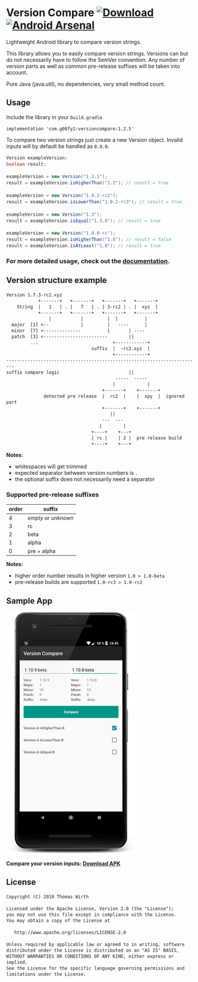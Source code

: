 Version Compare  [![Download](https://api.bintray.com/packages/g00fy2/maven/version-compare/images/download.svg) ](https://bintray.com/g00fy2/maven/version-compare/_latestVersion)[ ![Android Arsenal](https://img.shields.io/badge/Android%20Arsenal-Version%20Compare-blue.svg?style=flat)](https://android-arsenal.com/details/1/6750)
=====
Lightweight Android library to compare version strings.

This library allows you to easily compare version strings. Versions can but do not necessarily have to follow the SemVer convention. Any number of version parts as well as common pre-release suffixes will be taken into account.

Pure Java (java.util), no dependencies, very small method count.

## Usage
Include the library in your `build.gradle`
```
implementation 'com.g00fy2:versioncompare:1.2.5'
```

To compare two version strings just create a new Version object. Invalid inputs will by default be handled as `0.0.0`.
```java
Version exampleVersion;
boolean result;

exampleVersion = new Version("1.2.1");
result = exampleVersion.isHigherThan("1.2"); // result = true

exampleVersion = new Version("1.0.2-rc2");
result = exampleVersion.isLowerThan("1.0.2-rc3"); // result = true

exampleVersion = new Version("1.3");
result = exampleVersion.isEqual("1.3.0"); // result = true

exampleVersion = new Version("1.8.0-rc");
result = exampleVersion.isHigherThan("1.8"); // result = false
result = exampleVersion.isAtLeast("1.8"); // result = true
```

### For more detailed usage, check out the [documentation](https://g00fy2.github.io/version-compare/com/g00fy2/versioncompare/Version.html).

## Version structure example
```
Version 1.7.3-rc2.xyz
            +-------+   +-------+   +-------+   +-------+
    String  |   1   | . |   7   | . | 3-rc2 | . |  xyz  |
            +-------+   +-------+   +-------+   +-------+
                |           |         |  |          |
  major  [1] <--            |         |   ----      |
  minor  [7] <--------------          |       | ----
  patch  [3] <------------------------        ||
         ...                            +------------+
                                suffix  |  -rc2.xyz  |
                                        +------------+
-------------------------------------------------------------------------
suffix compare logic                          ||
                                         -----  -----
                                        |            |
                                    +-------+    +-------+
              detected pre release  |  rc2  |    |  xpy  |  ignored part
                                    +-------+    +-------+
                                       ||
                                    ---  ---
                                   |        |
                                +----+    +---+
                                | rc |    | 2 |  pre release build
                                +----+    +---+
```

**Notes:**
* whitespaces will get trimmed
* expected separator between version numbers is `.`
* the optional suffix does not necessarily need a separator

### Supported pre-release suffixes
| order | suffix     |
| ----- | --------- |
| 4     | *empty* or *unknown* |
| 3     | rc        |
| 2     | beta      |
| 1     | alpha     |
| 0     | pre + alpha |

**Notes:**
* higher order number results in higher version `1.0 > 1.0-beta`
* pre-release builds are supported `1.0-rc3 > 1.0-rc2`

## Sample App
![Image](https://raw.githubusercontent.com/G00fY2/version-compare/gh-pages/images/version_compare_sampleapp_framed.png)

**Compare your version inputs: [Download APK](https://github.com/G00fY2/version-compare/releases/download/1.2.5/version-compare-1.2.5-sample.apk)**

## License
	Copyright (C) 2018 Thomas Wirth

    Licensed under the Apache License, Version 2.0 (the "License");
    you may not use this file except in compliance with the License.
    You may obtain a copy of the License at

       http://www.apache.org/licenses/LICENSE-2.0

    Unless required by applicable law or agreed to in writing, software
    distributed under the License is distributed on an "AS IS" BASIS,
    WITHOUT WARRANTIES OR CONDITIONS OF ANY KIND, either express or implied.
    See the License for the specific language governing permissions and
    limitations under the License.
